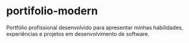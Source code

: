 # portifolio-modern
Portfólio profissional desenvolvido para apresentar minhas habilidades, experiências e projetos em desenvolvimento de software.
